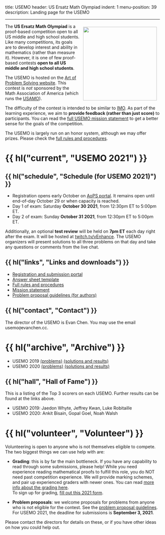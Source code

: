 title: USEMO
header: US Ersatz Math Olympiad
indent: 1
menu-position: 39
description: Landing page for the USEMO

---

<span style="float:right;padding:10px;">
<a href="static/usemo/usemo-logo.png">
<img width="240" src="static/usemo/usemo-logo.png" />
</a>
</span>

The **US Ersatz Math Olympiad** is a proof-based
competition open to all US middle and high school students.
Like many competitions, its goals are to
develop interest and ability in mathematics (rather than measure it).
However, it is one of few
proof-based contests **open to all US middle and high school students**.

The USEMO is hosted on the
[Art of Problem Solving website][aops-usemo].
This contest is *not* sponsored
by the Math Association of America
(which runs the [USAMO][usamo]).

The difficulty of the contest is intended to be similar to [IMO][imo].
As part of the learning experience,
we aim to **provide feedback (rather than just score)** to participants.
You can read the [full USEMO mission statement][mission]
to get a better sense for the goals of the competition.

The USEMO is largely run on an honor system, although we may offer prizes.
Please check the [full rules and procedures][rules].

# {{ hl("current", "USEMO 2021") }}

## {{ hl("schedule", "Schedule (for USEMO 2021)") }}

- Registration opens early October
	on [AoPS portal](https://aops.com/contests/usemo/).
	It remains open until end-of-day October 29 or when capacity is reached.
- Day 1 of exam: Saturday **October 30 2021**, from 12:30pm ET to 5:00pm ET.
- Day 2 of exam: Sunday **October 31 2021**, from 12:30pm ET to 5:00pm ET.

Additionally, an optional **test review**
will be held on **7pm ET** each day right after the exam.
It will be hosted at [twitch.tv/vEnhance](https://twitch.tv/vEnhance).
The USEMO organizers will present solutions to all three problems
on that day and take any questions or comments from the live chat.

## {{ hl("links", "Links and downloads") }}

- [Registration and submission portal][aops-usemo]
- [Answer sheet template][answersheet]
- [Full rules and procedures][rules]
- [Mission statement][mission]
- [Problem proposal guidelines (for authors)][propose]

## {{ hl("contact", "Contact") }}

The director of the USEMO is Evan Chen.
You may use the email $\text{usemo}\texttt{@}\text{evanchen}{.}\text{cc}$.

# {{ hl("archive", "Archive") }}

- USEMO 2019 [(problems)](exams/USEMO-2019.pdf) [(solutions and results)](exams/report-usemo-2019.pdf)
- USEMO 2020 [(problems)](exams/USEMO-2020.pdf) [(solutions and results)](exams/report-usemo-2020.pdf)

## {{ hl("hall", "Hall of Fame") }}

This is a listing of the Top 3 scorers on each USEMO.
Further results can be found at the links above.

- USEMO 2019: Jaedon Whyte, Jeffrey Kwan, Luke Robitaille
- USEMO 2020: Ankit Bisain, Gopal Goel, Noah Walsh

# {{ hl("volunteer", "Volunteer") }}

Volunteering is open to anyone who is not themselves eligible to compete.
The two biggest things we can use help with are:

- **Grading**: this is by far the main bottleneck.
	If you have any capability to read through some submissions, please help!
	While you need experience reading mathematical proofs
	to fulfill this role, you do NOT need past competition experience.
	We will provide marking schemes,
	and pair up experienced graders with newer ones.
	You can read [more info about the grading here][grading-info].
	<br>
	To sign up for grading,
	[fill out this 2021 form](https://forms.gle/sBzaNAFLg3fzGKqw9).

- **Problem proposals**: we welcome proposals for problems
	from anyone who is not eligible for the contest.
	See the [problem proposal guidelines][propose].
	For USEMO 2021, the deadline for submissions is **September 3, 2021**.

Please contact the directors for details on these,
or if you have other ideas on how you could help out.

[usamts]: https://usamts.org/
[imo]: https://www.imo-official.org
[usamo]: https://en.wikipedia.org/wiki/United_States_of_America_Mathematical_Olympiad

[answersheet]: static/usemo/answer-template-usemo.pdf
[mission]: static/usemo/mission-usemo.pdf
[rules]: static/usemo/rules-usemo.pdf
[grading-info]: static/usemo/grading-brief-usemo.pdf
[propose]: static/usemo/proposal-guidelines-usemo.pdf
[signup]: https://forms.gle/P7tqip2xst8EMXLJ7
[aops-usemo]: https://www.aops.com/contests/usemo

